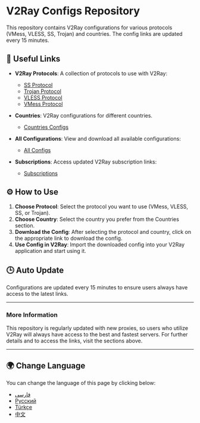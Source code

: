 # V2Ray Configs Repository

This repository contains V2Ray configurations for various protocols (VMess, VLESS, SS, Trojan) and countries. The config links are updated every 15 minutes.

## 🔗 Useful Links

- **V2Ray Protocols**: A collection of protocols to use with V2Ray:
  - [SS Protocol](https://raw.githubusercontent.com/Drakwyn/v2ray-configs/refs/heads/main/Protocols/ss.txt)
  - [Trojan Protocol](https://raw.githubusercontent.com/Drakwyn/v2ray-configs/refs/heads/main/Protocols/trojan.txt)
  - [VLESS Protocol](https://raw.githubusercontent.com/Drakwyn/v2ray-configs/refs/heads/main/Protocols/vless.txt)
  - [VMess Protocol](https://raw.githubusercontent.com/Drakwyn/v2ray-configs/refs/heads/main/Protocols/vmess.txt)

- **Countries**: V2Ray configurations for different countries.
  - [Countries Configs](https://github.com/Drakwyn/v2ray-configs/tree/main/Countries)

- **All Configurations**: View and download all available configurations:
  - [All Configs](https://raw.githubusercontent.com/Drakwyn/v2ray-configs/refs/heads/main/all_configs.txt)

- **Subscriptions**: Access updated V2Ray subscription links:
  - [Subscriptions](https://github.com/Drakwyn/v2ray-configs/tree/main/Subscriptions)

## ⚙️ How to Use

1. **Choose Protocol**: Select the protocol you want to use (VMess, VLESS, SS, or Trojan).
2. **Choose Country**: Select the country you prefer from the Countries section.
3. **Download the Config**: After selecting the protocol and country, click on the appropriate link to download the config.
4. **Use Config in V2Ray**: Import the downloaded config into your V2Ray application and start using it.

## 🕒 Auto Update

Configurations are updated every 15 minutes to ensure users always have access to the latest links.

---

### More Information

This repository is regularly updated with new proxies, so users who utilize V2Ray will always have access to the best and fastest servers. For further details and to access the links, visit the sections above.

---

## 🌍 Change Language

You can change the language of this page by clicking below:

- [فارسی](https://github.com/Drakwyn/v2ray-configs/blob/main/README_fa.md)
- [Русский](https://github.com/Drakwyn/v2ray-configs/blob/main/README_ru.md)
- [Türkçe](https://github.com/Drakwyn/v2ray-configs/blob/main/README_tr.md)
- [中文](https://github.com/Drakwyn/v2ray-configs/blob/main/README_zh.md)

